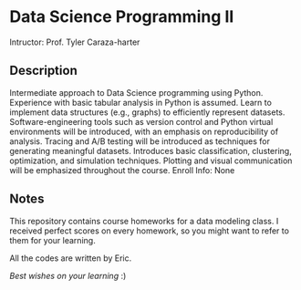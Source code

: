 # Data Science Programming II

Intructor: Prof. Tyler Caraza-harter

## Description

Intermediate approach to Data Science programming using Python. Experience with basic tabular analysis in Python is assumed. Learn to implement data structures (e.g., graphs) to efficiently represent datasets. Software-engineering tools such as version control and Python virtual environments will be introduced, with an emphasis on reproducibility of analysis. Tracing and A/B testing will be introduced as techniques for generating meaningful datasets. Introduces basic classification, clustering, optimization, and simulation techniques. Plotting and visual communication will be emphasized throughout the course. Enroll Info: None

## Notes

This repository contains course homeworks for a data modeling class. I received perfect scores on every homework, so you might want to refer to them for your learning. 

All the codes are written by Eric.

*Best wishes on your learning* :)
